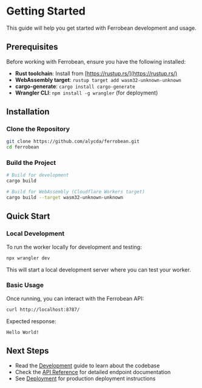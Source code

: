 # Getting Started

This guide will help you get started with Ferrobean development and usage.

## Prerequisites

Before working with Ferrobean, ensure you have the following installed:

- **Rust toolchain**: Install from [https://rustup.rs/](https://rustup.rs/)
- **WebAssembly target**: `rustup target add wasm32-unknown-unknown`
- **cargo-generate**: `cargo install cargo-generate`
- **Wrangler CLI**: `npm install -g wrangler` (for deployment)

## Installation

### Clone the Repository

```bash
git clone https://github.com/alycda/ferrobean.git
cd ferrobean
```

### Build the Project

```bash
# Build for development
cargo build

# Build for WebAssembly (Cloudflare Workers target)
cargo build --target wasm32-unknown-unknown
```

## Quick Start

### Local Development

To run the worker locally for development and testing:

```bash
npx wrangler dev
```

This will start a local development server where you can test your worker.

### Basic Usage

Once running, you can interact with the Ferrobean API:

```bash
curl http://localhost:8787/
```

Expected response:
```
Hello World!
```

## Next Steps

- Read the [Development](./development.md) guide to learn about the codebase
- Check the [API Reference](./api-reference.md) for detailed endpoint documentation
- See [Deployment](./deployment.md) for production deployment instructions